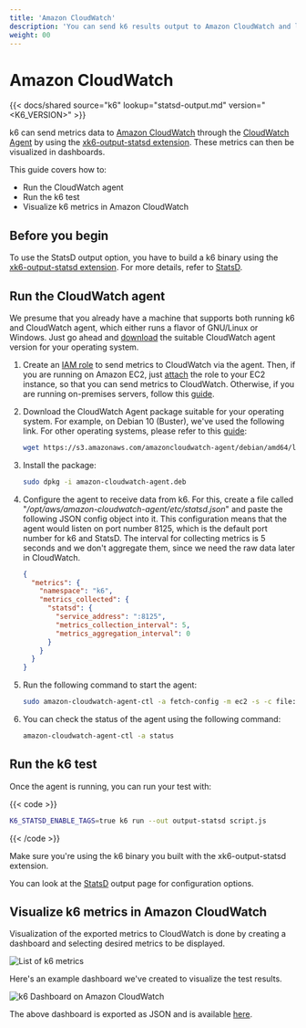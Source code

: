 ```yaml
---
title: 'Amazon CloudWatch'
description: 'You can send k6 results output to Amazon CloudWatch and later visualize them.'
weight: 00
---
```


# Amazon CloudWatch

{{< docs/shared source="k6" lookup="statsd-output.md" version="<K6_VERSION>" >}}

k6 can send metrics data to [Amazon CloudWatch](https://aws.amazon.com/cloudwatch/) through the [CloudWatch Agent](https://docs.aws.amazon.com/AmazonCloudWatch/latest/monitoring/Install-CloudWatch-Agent.html) by using the [xk6-output-statsd extension](https://github.com/LeonAdato/xk6-output-statsd). These metrics can then be visualized in dashboards.

This guide covers how to:

- Run the CloudWatch agent
- Run the k6 test
- Visualize k6 metrics in Amazon CloudWatch

## Before you begin

To use the StatsD output option, you have to build a k6 binary using the [xk6-output-statsd extension](https://github.com/LeonAdato/xk6-output-statsd). For more details, refer to [StatsD](https://grafana.com/docs/k6/<K6_VERSION>/results-output/real-time/statsd).

## Run the CloudWatch agent

We presume that you already have a machine that supports both running k6 and CloudWatch agent, which either runs a flavor of GNU/Linux or Windows. Just go ahead and [download](https://docs.aws.amazon.com/AmazonCloudWatch/latest/monitoring/download-cloudwatch-agent-commandline.html) the suitable CloudWatch agent version for your operating system.

1. Create an [IAM role](https://docs.aws.amazon.com/AmazonCloudWatch/latest/monitoring/create-iam-roles-for-cloudwatch-agent.html) to send metrics to CloudWatch via the agent. Then, if you are running on Amazon EC2, just [attach](https://docs.aws.amazon.com/AWSEC2/latest/WindowsGuide/iam-roles-for-amazon-ec2.html#attach-iam-role) the role to your EC2 instance, so that you can send metrics to CloudWatch. Otherwise, if you are running on-premises servers, follow this [guide](https://docs.aws.amazon.com/AmazonCloudWatch/latest/monitoring/install-CloudWatch-Agent-commandline-fleet.html#install-CloudWatch-Agent-iam_user-first).

2. Download the CloudWatch Agent package suitable for your operating system. For example, on Debian 10 (Buster), we've used the following link. For other operating systems, please refer to this [guide](https://docs.aws.amazon.com/AmazonCloudWatch/latest/monitoring/download-cloudwatch-agent-commandline.html):

   ```bash
   wget https://s3.amazonaws.com/amazoncloudwatch-agent/debian/amd64/latest/amazon-cloudwatch-agent.deb
   ```

3. Install the package:

   ```bash
   sudo dpkg -i amazon-cloudwatch-agent.deb
   ```

4. Configure the agent to receive data from k6. For this, create a file called "_/opt/aws/amazon-cloudwatch-agent/etc/statsd.json_" and paste the following JSON config object into it. This configuration means that the agent would listen on port number 8125, which is the default port number for k6 and StatsD. The interval for collecting metrics is 5 seconds and we don't aggregate them, since we need the raw data later in CloudWatch.

   ```json
   {
     "metrics": {
       "namespace": "k6",
       "metrics_collected": {
         "statsd": {
           "service_address": ":8125",
           "metrics_collection_interval": 5,
           "metrics_aggregation_interval": 0
         }
       }
     }
   }
   ```

5. Run the following command to start the agent:

   ```bash
   sudo amazon-cloudwatch-agent-ctl -a fetch-config -m ec2 -s -c file:/opt/aws/amazon-cloudwatch-agent/etc/statsd.json
   ```

6. You can check the status of the agent using the following command:

   ```bash
   amazon-cloudwatch-agent-ctl -a status
   ```

## Run the k6 test

Once the agent is running, you can run your test with:

{{< code >}}

```bash
K6_STATSD_ENABLE_TAGS=true k6 run --out output-statsd script.js
```

{{< /code >}}

Make sure you're using the k6 binary you built with the xk6-output-statsd extension.

You can look at the [StatsD](https://grafana.com/docs/k6/<K6_VERSION>/results-output/real-time/statsd) output page for configuration options.

## Visualize k6 metrics in Amazon CloudWatch

Visualization of the exported metrics to CloudWatch is done by creating a dashboard and selecting desired metrics to be displayed.

![List of k6 metrics](/media/docs/k6-oss/cloudwatch-k6-metrics.png)

Here's an example dashboard we've created to visualize the test results.

![k6 Dashboard on Amazon CloudWatch](/media/docs/k6-oss/cloudwatch-k6-dashboard.png)

The above dashboard is exported as JSON and is available [here](https://github.com/k6io/example-cloudwatch-dashboards).
